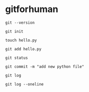 # gitforhuman

`git --version`

`git init`

`touch hello.py`

`git add hello.py`

`git status`

`git commit -m "add new python file"`

`git log`

`git log --oneline`